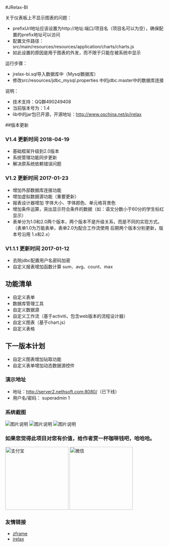 #JRelax-BI

关于仪表板上不显示图表的问题：
- prefixUrl地址应该设置为http://地址:端口/项目名（项目名可以为空），确保配置的prefix地址可以访问
- 配置文件路径：src/main/resources/resources/application/charts/charts.js
- 如此设置的原因是用于图表的外发，而不限于只能在被系统中显示

运行步骤：
- jrelax-bi.sql导入数据库中（Mysql数据库）
- 修改src/resources/jdbc_mysql.properties 中的jdbc.master中的数据库连接

说明：
* 技术支持：QQ群490249408
* 当前版本号为：1.4
* lib中的jar包已开源，开源地址：http://www.oschina.net/p/jrelax

##版本更新
### V1.4 更新时间 2018-04-19
* 基础框架升级到2.0版本
* 系统管理功能同步更新
* 解决原系统依赖错误问题

### V1.2 更新时间 2017-01-23
* 增加外部数据库连接功能
* 增加虚拟数据源功能（重要更新）
* 报表设计器增加 字体大小、字体颜色、单元格背景色
* 增加条件运算，突出显示符合条件的数据（如：语文分数小于60分的学生标红显示）
* 表单分为1.0和2.0两个版本，两个版本不是升级关系，而是不同的实现方式。  （表单1.0为万能表单，表单2.0为配合工作流使用 后期两个版本分别更新，版本号沿用 1.x和2.x）

### V1.1.1 更新时间 2017-01-12
 * 去除jdbc配置用户名密码加密
 * 自定义报表增加函数计算 sum、avg、count、max

## 功能清单

* 自定义表单
* 数据库管理工具
* 自定义数据源
* 自定义工作流（基于activiti，包含web版本的流程设计器）
* 自定义图表（基于chart.js）
* 自定义表格

## 下一版本计划
* 自定义图表增加钻取功能
* 自定义表单增加动态数据源控件

### 演示地址

* 地址：<http://server2.nethsoft.com:8080/>（已下线）
* 用户名/密码： superadmin 1

### 系统截图
![图片说明](https://static.oschina.net/uploads/space/2016/1209/103549_WQyu_935028.png "1")
![图片说明](https://static.oschina.net/uploads/space/2016/1209/103601_p3Va_935028.png "2")
![图片说明](https://static.oschina.net/uploads/space/2016/1209/103615_PGsb_935028.png "3")

### 如果您觉得此项目对您有价值，给作者赏一杯咖啡钱吧，哈哈哈。
<img src="https://static.oschina.net/uploads/space/2018/0322/152821_Cqkl_935028.png" width='200px' alt="支付宝"/> 
<img src="https://static.oschina.net/uploads/space/2018/0322/152832_GOYV_935028.png" width='200px' alt="微信"/>

### 友情链接

* [zframe](http://www.oschina.net/p/zframe)
* [jrelax](http://www.oschina.net/p/jrelax)